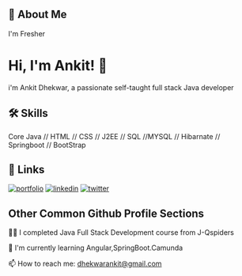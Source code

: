 
## 🚀 About Me
I'm Fresher


# Hi, I'm Ankit! 👋

i'm Ankit Dhekwar, a passionate self-taught full stack Java developer

## 🛠 Skills
Core Java // HTML // CSS // J2EE // SQL //MYSQL // Hibarnate // Springboot // BootStrap


## 🔗 Links
[![portfolio](https://img.shields.io/badge/my_portfolio-000?style=for-the-badge&logo=ko-fi&logoColor=white)](https://ankit-d.netlify.app/)
[![linkedin](https://img.shields.io/badge/linkedin-0A66C2?style=for-the-badge&logo=linkedin&logoColor=white)](https://www.linkedin.com/in/ankit-dhekwar-95501016b/)
[![twitter](https://img.shields.io/badge/twitter-1DA1F2?style=for-the-badge&logo=twitter&logoColor=white)](https://twitter.com/AnkitDhekwar)


## Other Common Github Profile Sections
👩‍💻 I completed Java Full Stack Development course from J-Qspiders

🧠 I'm currently learning Angular,SpringBoot.Camunda

📫 How to reach me: dhekwarankit@gmail.com



